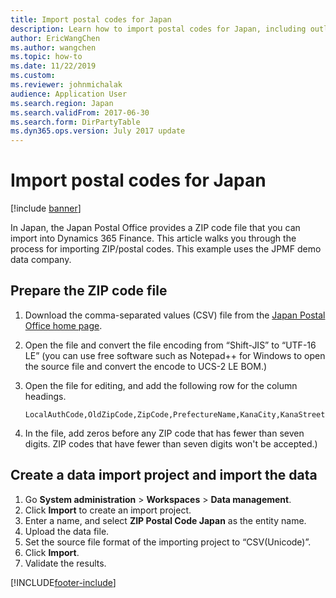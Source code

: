 ```yaml
---
title: Import postal codes for Japan
description: Learn how to import postal codes for Japan, including outlines and step-by-step processes for preparing the ZIP code files and creating data import projects.
author: EricWangChen
ms.author: wangchen
ms.topic: how-to
ms.date: 11/22/2019
ms.custom:
ms.reviewer: johnmichalak 
audience: Application User
ms.search.region: Japan
ms.search.validFrom: 2017-06-30
ms.search.form: DirPartyTable
ms.dyn365.ops.version: July 2017 update
---
```


# Import postal codes for Japan

[!include [banner](../../includes/banner.md)]

In Japan, the Japan Postal Office provides a ZIP code file that you can import into Dynamics 365 Finance. This article walks you through the process for importing ZIP/postal codes. This example uses the JPMF demo data company.

## Prepare the ZIP code file

1. Download the comma-separated values (CSV) file from the [Japan Postal Office home page](https://www.post.japanpost.jp/zipcode/download.html).

2. Open the file and convert the file encoding from “Shift-JIS” to “UTF-16 LE” (you can use free software such as Notepad++ for Windows to open the source file and convert the encode to UCS-2 LE BOM.)

3. Open the file for editing, and add the following row for the column headings.

    ```Text
    LocalAuthCode,OldZipCode,ZipCode,PrefectureName,KanaCity,KanaStreetName,State,City,StreetName,MoreZipCodeFlag,SmallerAreaFlag,StreetChomeFlag,MoreStreetFlag,UpdateFlag,Reason
    ```
    
4. In the file, add zeros before any ZIP code that has fewer than seven digits. ZIP codes that have fewer than seven digits won't be accepted.)

## Create a data import project and import the data
1. Go **System administration** > **Workspaces** > **Data management**.
2. Click **Import** to create an import project.
3. Enter a name, and select **ZIP Postal Code Japan** as the entity name.
4. Upload the data file.
5. Set the source file format of the importing project to “CSV(Unicode)”.
6. Click **Import**.
7. Validate the results.


[!INCLUDE[footer-include](../../../includes/footer-banner.md)]
